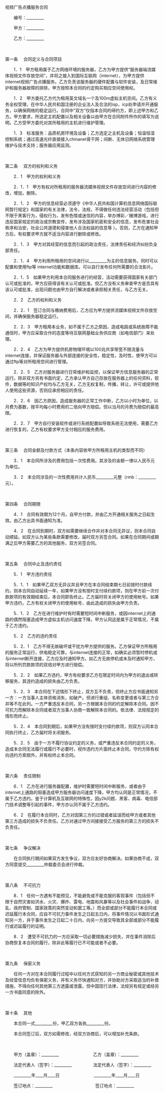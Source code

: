 



视频广告点播服务合同



 

　　编号：_________　　

　　甲方：_________　　

　　乙方：_________

　　

第一条
　合同定义与合同项目

　　1．1　甲方租用属于乙方网络环境的服务器，乙方为甲方提供“服务器端流媒体视频文件存放空间”，并将之接入到国际互联网（internet），为甲方提供internet视频广告点播服务。乙方负责该服务器的硬件配置与软件安装，及日常维护和服务器故障的排除，甲方按照本合同的约定购买相应空间使用权。

　　1．2　甲方委托乙方代为租用英文域名一个及100m虚拟主机空间。乙方有义务全权受理，在中华人民共和国注册的企业法人及合法的isp，icp处申请并开通服务，以确保网络的稳定运行。合同中“双方”仅指本合同的缔约方，即上述甲方和乙方。甲方要求，所选定主机配置以及相关设备以由甲方在合同附件所作的填写为说明。乙方受甲方委托对其所租用的主机进行维护管理。

　　1．3　标准服务：品质机房环境及设备；乙方选定之主机及设备；恒温恒湿控制系统；通过高速光纤直接接入chinanet骨干网；间断、无休日网络系统管理维护与技术支持；服务器应用监测。

　　

第二条
　双方的权利和义务

　　2．1　甲方的权利和义务

　　2．1．1　甲方有权对所租用的服务器流媒体视频文件存放空间进行内容的修改，增加，删除。

　　2．1．2　甲方的信息经营必须遵守《中华人民共和国计算机信息网络国际联网暂行规定》和国家的有关法律，法令，法规，不得做任何违法经营活动（包括但不限于黑客行为，侵权行为，发布色情或迷信的内容，举办博彩／赌博游戏，进行违反国家规定的政治或宗教宣传，发布涉及国家机密和安全的信息，发布危害社会秩序和治安，社会公共道德和侵害他人合法权益的信息等 ）。否则，乙方在通知甲方后，有权要求甲方就不适当内容进行删除或修改。

　　2．1．3　甲方对其经营的信息而引起的政治责任，法律责任和经济纠纷负全部责任。

　　2．1．4　甲方利用所租用的空间进行以_________为主的信息服务。同时可以配置和使用ftp等 internet功能和数据库。可以自行发布任何所需要的合法影片。

　　2．1．5　如果甲方利用本合同服务进行的经营，活动需要获得国家有关部门认可或批准的，甲方应获得该有关认可或批准。但乙方没有义务审查甲方是否具有该认可或批准，出现问题也由甲方自行解决或者承担相关责任，与乙方无关。

　　2．2　乙方的权利和义务

　　2．2．1　签订合同与缴纳费用后，乙方应为甲方提供流媒体视频文件存放空间，并确保服务器稳定运行。

　　2．2．3　甲方租用本业务，如不属于乙方之原因，造成电路或系统故障不能通信时，甲方应采取合作的态度等待互联网基础业务供应商（如电信部门）来处理。

　　2．2．4　乙方为甲方提供机房物理环境以100兆共享带宽不限流量与internet连接，并保证服务器与外部连接的安全性，稳定性，及时性，使甲方可以通过ftp等对所租用空间进行管理。

　　2．2．5　乙方对服务器进行日常维护和监控，以保证甲方信息服务器的正常运行。除非双方另有书面约定，乙方承认甲方自己存放在服务器上的任何资料，软件，数据等的知识产权均与乙方无关，乙方无权复制，传播，转让，许可或提供他人使用这些资源，否则应承担相应的责任。

　　2．2．6　因乙方原因，造成服务器的正常工作中断，乙方以小时为单位，以月费为基数，按平均每小时费用的二倍向甲方赔偿。但以当月的月费为赔偿的最高限。

　　2．2．7　甲方自行安装软件或进行系统配置如导致系统无法使用，需要乙方进行恢复的，乙方有权要求甲方支付相应的服务费用。

　　

第三条
　合同金额及付款方式（本条内容依甲方所租用主机的类型而不同）

　　3．1　本合同所涉及的费用包括一次性费用。其涉及的金额一律以人民币元为单位。

　　3．2　本合同涉及的一次性费用共计人民币_________元整（rmb：_________元）。

　　

第四条
　合同期限

　　4．1　合同有效期为12个月。自甲方付款，并由乙方开通相关服务之日起生效。由乙方出具书面通知为准。

　　4．2　在合同到期时，双方如需要继续合作并对本合同无异议，则本合同自动顺延。如双方认为某些条款需要修改，届时双方另签合同。如果在合同期间或期满之后甲方需要乙方的其他服务，双方另签合同。

　　

第五条
　合同中止及违约责任

　　5．1　甲方违约责任

　　5．1．1　如果甲乙双方无异议并且甲方在本合同结束期七日前按时付款续约，则本合同自动延续一年，如果甲方没有按时支付续约款项，则在甲方前一次付款款项的有效期结束后，本合同即告终止。乙方届时将关闭甲方的使用帐号。如果甲方违约，乙方有权关闭甲方的使用帐号，由此造成的损失由甲方负责。

　　5．1．2　乙方在进行维护时有时需要短时间中断服务，或因internet上的通路的偶然阻塞造成甲方虚拟主机访问速度下降，甲方认同这是属于正常情况，不属于乙方违约。

　　5．2　乙方的违约责任

　　5．2．1　乙方不得无故破坏或干扰为甲方提供的服务。乙方保证甲方所租用的服务正常运行，供电稳定可靠，与internet连接的正常，如确实必须暂时停机或与internet断开连接，乙方应及时通知甲方。如乙方无故停机或未及时通知甲方，将以所列罚款款项的双倍对甲方进行赔偿。

　　5．2．2　如果乙方违约，甲方有权要求乙方在限定时间内为甲方的退出或转移服务，其违约造成的损失由乙方负责。

　　5．2．3　本合同在下述情形下终止，双方互不负责，但终止方应书面通知另一方：一方当事人主体资格消失，如破产。但进行重组、名称变更或者与第三方合并等不在此列。一方严重违反本合同，另一方根据本合同的约定解除本合同。因不可抗力而解除本合同或者双方当事人协商一致解除本合同的。依法律、法规规定的情形而终止。

　　5．2．4　本合同到期后，如果甲方没有按时支付续约款项，则双方认同本合同执行终止，乙方届时将关闭服务。

　　5．2．5　由于一方不履行协议约定的义务，或严重违反本合同约定的义务，造成本合同无法履行或履行不必要时，视作违约方片面终止本合同，守约方除有权向违约方索赔外，并有权终止本合同。

　　

第六条
　责任限制

　　6．1　乙方在进行服务器配置，维护时需要短时间中断服务，或者由于internet上通路的阻塞造成甲方服务器访问速度下降，甲方均认同是正常情况，不属于乙方违约。鉴于计算机及互联网的特殊性，因y2k问题、黑客、病毒、电信部门技术调整等引起的事件，甲方亦认同不属于乙方违约。

　　6．2　在履行本合同时，乙方对因第三方的过错或者延误而给甲方或者其他第三方造成的损失不负责任。乙方对通过甲方间接接受乙方服务的第三方的损失不负责任。

　　

第七条
　争议解决

　　在合同执行期间如果双方发生争议，双方应友好协商解决。如果协商不成，双方同意提交_________仲裁委员会进行仲裁。

　　

第八条
　不可抗力

　　8．1　任何一方遇有不能预见，不能避免或不能克服的客观事件（包括但不限于自然灾害如洪水、火灾、爆炸、雷电、地震和风暴等以及社会事件如战争、动乱、政府管制、国家政策的突然变动和罢工等。）而全部或部分不能履行本合同或迟延履行本合同，应自不可抗力事件发生之日起五日内，将事件情况以书面形式通知另一方，并于事件发生之日起二十日内，向另一方提交导致其全部或部分不能履行或迟延履行的证明。

　　8．2　遭受不可抗力的一方应采取一切必要措施减少损失，并在事件消除后协商恢复本合同的履行，除非此等履行已不可能或者不必要。

　　

第九条
　保密义务

　　任何一方对在本合同履行过程中以任何方式获知的另一方商业秘密或其他技术及经营信息均负有保密义务，并有义务尽快通知对方，并协助对方采取适当的补救措施，不得向任何其他第三方透露或泄露，但中国现行法律，法规另有规定或经另一方书面同意的除外。

　　

第十条
　其他

　　本合同一式_________份，甲乙双方各执_________份。

　　本合同签订后，双方如需修改，经双方协商后，可以增加补充条款。

　　

　　甲方（盖章）：_________　　　　　　　　乙方（盖章）：_________　　

　　法定代表人（签字）：_________　　　　　法定代表人（签字）：_________　　

　　_________年____月____日　　　　　　　　_________年____月____日　　

　　签订地点：_________　　　　　　　　　　签订地点：_________